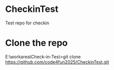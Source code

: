 # CheckinTest
Test repo for checkin
# Clone the repo
E:\workarea\Check-in-Test>git clone https://github.com/code4fun2025/CheckinTest.git

